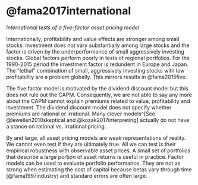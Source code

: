 
# @fama2017international

*International tests of a five-factor asset pricing model* 

Internationally, profitability and value effects are stronger among small stocks.
Investment does not vary substantially among large stocks and the factor is driven by the underperformance of small aggressively investing stocks.
Global factors perform poorly in tests of regional portfolios.
For the 1990-2015 period the investment factor is redundent in Europe and Japan.
The "lethal" combination of small, aggressively investing stocks with low profitability are a problem globally.
This mirrors results in @fama2015five.

The five factor model is motivated by the dividend discount model but this does not rule out the CAPM.
Consequently, we are not able to say any more about the CAPM cannot explain premiums related to value, profitability and investment.
The dividend discount model does not specify whether premiums are rational or irrational.
Many clever models^[See @lewellen2010skeptical and @kozak2017interpreting] actually do not have a stance on rational vs. irrational pricing.

By and large, all asset pricing models are weak representations of reality.
We cannot even test if they are ultimately true.
All we can test is their empirical robustness with observable asset prices.
A small set of portfolios that describe a large portion of asset returns is useful in practice.
Factor models can be used to evaluate portfolio performance.
They are not as strong when estimating the cost of capital because betas vary through time [@fama1997industry] and standard errors are often large.
